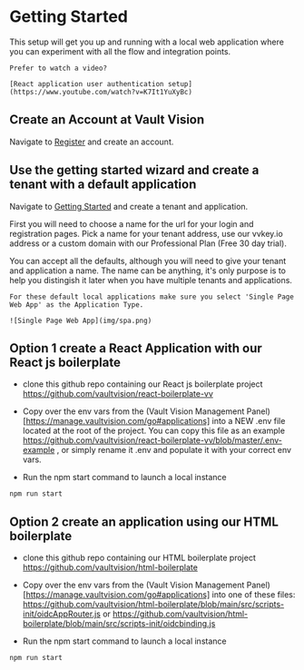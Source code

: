 Getting Started
==================
This setup will get you up and running with a local web application where you can experiment with all the flow and integration points.

```{note}
Prefer to watch a video?

[React application user authentication setup](https://www.youtube.com/watch?v=K7It1YuXyBc)

```

## Create an Account at Vault Vision

Navigate to [Register](https://manage.vaultvision.com/register) and create an account.


## Use the getting started wizard and create a tenant with a default application

Navigate to [Getting Started](https://manage.vaultvision.com/start) and create a tenant and application.

First you will need to choose a name for the url for your login and registration pages. Pick a name for your tenant address, use our vvkey.io address or a custom domain with our Professional Plan (Free 30 day trial).

You can accept all the defaults, although you will need to give your tenant and application a name.  The name can be anything, it's only purpose is to help you distingish it later when you have multiple tenants and applications.

```{note}
For these default local applications make sure you select 'Single Page Web App' as the Application Type.

![Single Page Web App](img/spa.png)

```


## Option 1 create a React Application with our React js boilerplate

- clone this github repo containing our React js boilerplate project <https://github.com/vaultvision/react-boilerplate-vv>

- Copy over the env vars from the (Vault Vision Management Panel)[https://manage.vaultvision.com/go#applications] into a NEW .env file located at the root of the project.  You can copy this file as an example <https://github.com/vaultvision/react-boilerplate-vv/blob/master/.env-example> , or simply rename it .env and populate it with your correct env vars.

- Run the npm start command to launch a local instance
```
npm run start
```

## Option 2 create an application using our HTML boilerplate

- clone this github repo containing our HTML boilerplate project <https://github.com/vaultvision/html-boilerplate>

- Copy over the env vars from the (Vault Vision Management Panel)[https://manage.vaultvision.com/go#applications] into one of these files: <https://github.com/vaultvision/html-boilerplate/blob/main/src/scripts-init/oidcAppRouter.js> or <https://github.com/vaultvision/html-boilerplate/blob/main/src/scripts-init/oidcbinding.js>

- Run the npm start command to launch a local instance
```
npm run start
```
